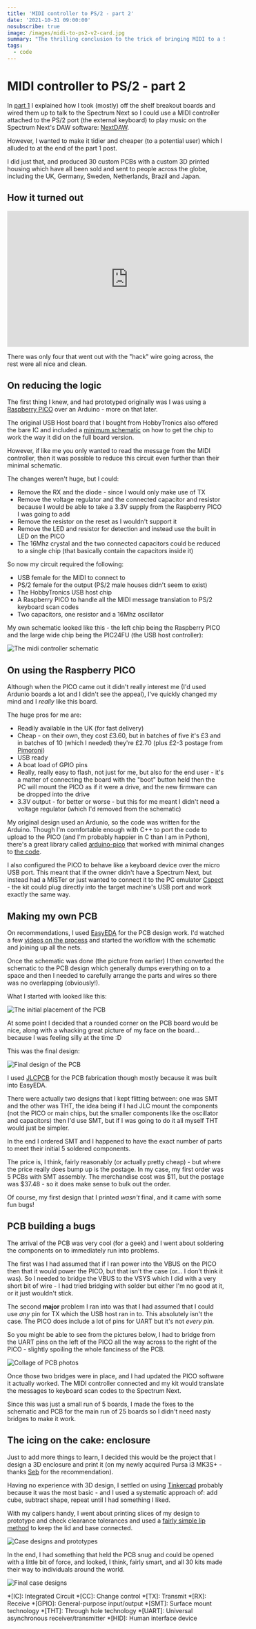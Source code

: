 ```yaml
---
title: 'MIDI controller to PS/2 - part 2'
date: '2021-10-31 09:00:00'
nosubscribe: true
image: /images/midi-to-ps2-v2-card.jpg
summary: "The thrilling conclusion to the trick of bringing MIDI to a Spectrum"
tags:
  - code
---
```


# MIDI controller to PS/2 - part 2

In [part 1](https://remysharp.com/2021/09/02/midi-controller-to-ps2-part-1) I explained how I took (mostly) off the shelf breakout boards and wired them up to talk to the Spectrum Next so I could use a MIDI controller attached to the PS/2 port (the external keyboard) to play music on the Spectrum Next's DAW software: [NextDAW](https://nextdaw.biasillo.com).

However, I wanted to make it tidier and cheaper (to a potential user) which I alluded to at the end of the part 1 post.

I did just that, and produced 30 custom PCBs with a custom 3D printed housing which have all been sold and sent to people across the globe, including the UK, Germany, Sweden, Netherlands, Brazil and Japan.

<!--more-->

## How it turned out

<iframe width="560" height="315" src="https://www.youtube.com/embed/XHNBzEcBXnw" title="YouTube video player" frameborder="0" allow="accelerometer; autoplay; clipboard-write; encrypted-media; gyroscope; picture-in-picture" allowfullscreen></iframe>

There was only four that went out with the "hack" wire going across, the rest were all nice and clean.

## On reducing the logic

The first thing I knew, and had prototyped originally was I was using a [Raspberry PICO](https://www.raspberrypi.com/products/raspberry-pi-pico/) over an Arduino - more on that later.

The original USB Host board that I bought from HobbyTronics also offered the bare IC and included a [minimum schematic](https://www.hobbytronics.co.uk/datasheets/usb-host-v2-basic-IC.pdf) on how to get the chip to work the way it did on the full board version.

However, if like me you only wanted to read the message from the MIDI controller, then it was possible to reduce this circuit even further than their minimal schematic.

The changes weren't huge, but I could:

- Remove the RX and the diode - since I would only make use of TX
- Remove the voltage regulator and the connected capacitor and resistor because I would be able to take a 3.3V supply from the Raspberry PICO I was going to add
- Remove the resistor on the reset as I wouldn't support it
- Remove the LED and resistor for detection and instead use the built in LED on the PICO
- The 16Mhz crystal and the two connected capacitors could be reduced to a single chip (that basically contain the capacitors inside it)

So now my circuit required the following:

- USB female for the MIDI to connect to
- PS/2 female for the output (PS/2 male houses didn't seem to exist)
- The HobbyTronics USB host chip
- A Raspberry PICO to handle all the MIDI message translation to PS/2 keyboard scan codes
- Two capacitors, one resistor and a 16Mhz oscillator

My own schematic looked like this - the left chip being the Raspberry PICO and the large wide chip being the PIC24FU (the USB host controller):

![The midi controller schematic](/images/midi-to-ps2-v2-schematic.png)

## On using the Raspberry PICO

Although when the PICO came out it didn't really interest me (I'd used Ardunio boards a lot and I didn't see the appeal), I've quickly changed my mind and I _really_ like this board.

The huge pros for me are:

- Readily available in the UK (for fast delivery)
- Cheap - on their own, they cost £3.60, but in batches of five it's £3 and in batches of 10 (which I needed) they're £2.70 (plus £2-3 postage from [Pimoroni](https://shop.pimoroni.com))
- USB ready
- A boat load of GPIO pins
- Really, really easy to flash, not just for me, but also for the end user - it's a matter of connecting the board with the "boot" button held then the PC will mount the PICO as if it were a drive, and the new firmware can be dropped into the drive
- 3.3V output - for better or worse - but this for me meant I didn't need a voltage regulator (which I'd removed from the schematic)

My original design used an Ardunio, so the code was written for the Arduino. Though I'm comfortable enough with C++ to port the code to upload to the PICO (and I'm probably happier in C than I am in Python), there's a great library called [arduino-pico](https://github.com/earlephilhower/arduino-pico) that worked with minimal changes to [the code](https://github.com/remy/midi-to-ps2/blob/main/pico-midi-to-ps2.ino).

I also configured the PICO to behave like a keyboard device over the micro USB port. This meant that if the owner didn't have a Spectrum Next, but instead had a MiSTer or just wanted to connect it to the PC emulator [Cspect](http://cspect.org/) - the kit could plug directly into the target machine's USB port and work exactly the same way.

## Making my own PCB

On recommendations, I used [EasyEDA](https://easyeda.com/) for the PCB design work. I'd watched a few [videos on the process](https://www.youtube.com/watch?v=qCAUI4nm5_I) and started the workflow with the schematic and joining up all the nets.

Once the schematic was done (the picture from earlier) I then converted the schematic to the PCB design which generally dumps everything on to a space and then I needed to carefully arrange the parts and wires so there was no overlapping (obviously!).

What I started with looked like this:

![The initial placement of the PCB](/images/midi-to-ps2-v2-pcb-before.png)

At some point I decided that a rounded corner on the PCB board would be nice, along with a whacking great picture of my face on the board… because I was feeling silly at the time :D

This was the final design:

![Final design of the PCB](/images/midi-to-ps2-v2-pcb-done.png)

I used [JLCPCB](https://jlcpcb.com/) for the PCB fabrication though mostly because it was built into EasyEDA.

There were actually two designs that I kept flitting between: one was SMT and the other was THT, the idea being if I had JLC mount the components (not the PICO or main chips, but the smaller components like the oscillator and capacitors) then I'd use SMT, but if I was going to do it all myself THT would just be simpler.

In the end I ordered SMT and I happened to have the exact number of parts to meet their initial 5 soldered components.

The price is, I think, fairly reasonably (or actually pretty cheap) - but where the price really does bump up is the postage. In my case, my first order was 5 PCBs with SMT assembly. The merchandise cost was $11, but the postage was $37.48 - so it does make sense to bulk out the order.

Of course, my first design that I printed _wasn't_ final, and it came with some fun bugs!

## PCB building a bugs

The arrival of the PCB was very cool (for a geek) and I went about soldering the components on to immediately run into problems.

The first was I had assumed that if I ran power into the VBUS on the PICO then that it would power the PICO, but that isn't the case (or… I don't think it was). So I needed to bridge the VBUS to the VSYS which I did with a very short bit of wire - I had tried bridging with solder but either I'm no good at it, or it just wouldn't stick.

The second **major** problem I ran into was that I had assumed that I could use _any_ pin for TX which the USB host ran in to. This absolutely isn't the case. The PICO does include a lot of pins for UART but it's not _every pin_.

So you might be able to see from the pictures below, I had to bridge from the UART pins on the left of the PICO all the way across to the right of the PICO - slightly spoiling the whole fanciness of the PCB.

![Collage of PCB photos](/images/midi-to-ps2-v2-pcb-build.jpg)

Once those two bridges were in place, and I had updated the PICO software it actually worked. The MIDI controller connected and my kit would translate the messages to keyboard scan codes to the Spectrum Next.

Since this was just a small run of 5 boards, I made the fixes to the schematic and PCB for the main run of 25 boards so I didn't need nasty bridges to make it work.

## The icing on the cake: enclosure

Just to add more things to learn, I decided this would be the project that I design a 3D enclosure and print it (on my newly acquired Pursa i3 MK3S+ - thanks [Seb](https://seblee.me/) for the recommendation).

Having no experience with 3D design, I settled on using [Tinkercad](https://www.tinkercad.com/) probably because it was the most basic - and I used a systematic approach of: add cube, subtract shape, repeat until I had something I liked.

With my calipers handy, I went about printing slices of my design to prototype and check clearance tolerances and used a [fairly simple lip method](https://www.youtube.com/watch?v=SSP-0CFKBCg) to keep the lid and base connected.

![Case designs and prototypes](/images/midi-to-ps2-v2-case-design.jpg)

In the end, I had something that held the PCB snug and could be opened with a little bit of force, and looked, I think, fairly smart, and all 30 kits made their way to individuals around the world.

![Final case designs](/images/midi-to-ps2-v2-cases.jpg)



*[IC]: Integrated Circuit
*[CC]: Change control
*[TX]: Transmit
*[RX]: Receive
*[GPIO]: General-purpose input/output
*[SMT]: Surface mount technology
*[THT]: Through hole technology
*[UART]: Universal asynchronous receiver/transmitter
*[HID]: Human interface device
